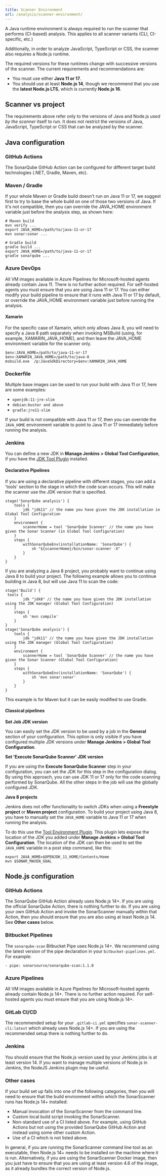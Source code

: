 ```yaml
---
title: Scanner Environment
url: /analysis/scanner-environment/
---
```


A Java runtime environment is always required to run the scanner that performs (CI-based) analysis.
This applies to all scanner variants (CLI, CI-specific, etc.)

Additionally, in order to analyze JavaScript, TypeScript or CSS, the scanner also requires a Node.js runtime.

The required versions for these runtimes change with successive versions of the scanner.
The current requirements and recommendations are:

* You must use either **Java 11 or 17**.
* You should use at least **Node.js 14**, though we recommend that you use the **latest Node.js LTS**, which is currently **Node.js 16**.

## Scanner vs project

The requirements above refer only to the versions of Java and Node.js *used by the scanner* itself to run.
It does not restrict the versions of Java, JavaScript, TypeScript or CSS that can be analyzed by the scanner.


## Java configuration

### GitHub Actions

The SonarQube GitHub Action can be configured for different target build technologies (.NET, Gradle, Maven, etc).


### Maven / Gradle

If your whole Maven or Gradle build doesn't run on Java 11 or 17, we suggest first to try to base the whole build on one of those two versions of Java.
If it's not compatible, then you can override the JAVA_HOME environment variable just before the analysis step, as shown here:

```
# Maven build
mvn verify ...
export JAVA_HOME=/path/to/java-11-or-17
mvn sonar:sonar ...
```

```
# Gradle build
gradle build ...
export JAVA_HOME=/path/to/java-11-or-17
gradle sonarqube ...
```

### Azure DevOps

All VM images available in Azure Pipelines for Microsoft-hosted agents already contain Java 11.
There is no further action required.
For self-hosted agents you must ensure that you are using Java 11 or 17.
You can either modify your build pipeline to ensure that it runs with Java 11 or 17 by default, or override the JAVA_HOME environment variable just before running the analysis.


#### Xamarin

For the specific case of Xamarin, which only allows Java 8, you will need to specify a Java 8 path separately when invoking MSBuild (using, for example, XAMARIN_JAVA_HOME), and then leave the JAVA_HOME environment variable for the scanner only.

```
$env:JAVA_HOME=/path/to/java-11-or-17
$env:XAMARIN_JAVA_HOME=/path/to/java-8
msbuild.exe  /p:JavaSdkDirectory=$env:XAMARIN_JAVA_HOME
```


### Dockerfile

Multiple base images can be used to run your build with Java 11 or 17, here are some examples:

* `openjdk:11-jre-slim`
* `debian:buster and above`
* `gradle:jre11-slim`

If your build is not compatible with Java 11 or 17, then you can override the `JAVA_HOME` environment variable to point to Java 11 or 17 immediately before running the analysis.


### Jenkins

You can define a new JDK in **Manage Jenkins > Global Tool Configuration**, if you have the [JDK Tool Plugin](https://plugins.jenkins.io/jdk-tool/) installed.


#### Declarative Pipelines

If you are using a declarative pipeline with different stages, you can add a 'tools' section to the stage in which the code scan occurs.
This will make the scanner use the JDK version that is specified.

```
stage('SonarQube analysis') {
    tools {
        jdk "jdk11" // the name you have given the JDK installation in Global Tool Configuration
    }
    environment {
        scannerHome = tool 'SonarQube Scanner' // the name you have given the Sonar Scanner (in Global Tool Configuration)
    }
    steps {
        withSonarQubeEnv(installationName: 'SonarQube') {
            sh "${scannerHome}/bin/sonar-scanner -X"
        }
    }
}
```

If you are analyzing a Java 8 project, you probably want to continue using Java 8 to build your project.
The following example allows you to continue building in Java 8, but will use Java 11 to scan the code:

```
stage('Build') {
 tools {
        jdk "jdk8" // the name you have given the JDK installation using the JDK manager (Global Tool Configuration)
    }
    steps {
        sh 'mvn compile'
    }
}
stage('SonarQube analysis') {
    tools {
        jdk "jdk11" // the name you have given the JDK installation using the JDK manager (Global Tool Configuration)
    }
    environment {
        scannerHome = tool 'SonarQube Scanner' // the name you have given the Sonar Scanner (Global Tool Configuration)
    }
    steps {
        withSonarQubeEnv(installationName: 'SonarQube') {
            sh 'mvn sonar:sonar'
        }
    }
}
```

This example is for Maven but it can be easily modified to use Gradle.

#### Classical pipelines

**Set Job JDK version**

You can easily set the JDK version to be used by a job in the **General** section of your configuration.
This option is only visible if you have configured multiple JDK versions under **Manage Jenkins > Global Tool Configuration**.

**Set 'Execute SonarQube Scanner' JDK version**

If you are using the **Execute SonarQube Scanner** step in your configuration, you can set the JDK for this step in the configuration dialog.
By using this approach, you can use JDK 11 or 17 only for the code scanning performed by SonarQube.
All the other steps in the job will use the globally configured JDK.

**Java 8 projects**

Jenkins does not offer functionality to switch JDKs when using a **Freestyle project** or **Maven project** configuration.
To build your project using Java 8, you have to manually set the `JAVA_HOME` variable to Java 11 or 17 when running the analysis.

To do this use the [Tool Environment Plugin](https://plugins.jenkins.io/toolenv/). This plugin lets expose the location of the JDK you added under **Manage Jenkins > Global Tool Configuration**.
The location of the JDK can then be used to set the `JAVA_HOME` variable in a post step command, like this:

```
export JAVA_HOME=$OPENJDK_11_HOME/Contents/Home
mvn $SONAR_MAVEN_GOAL
```

## Node.js configuration

### GitHub Actions

The SonarQube GitHub Action already uses Node.js 14+. If you are using the official SonarQube Action, there is nothing further to do. If you are using your own GitHub Action and invoke the SonarScanner manually within that Action, then you should ensure that you are also using at least Node.js 14. See **Other cases** below.


### Bitbucket Pipelines

The `sonarqube-scan` Bitbucket Pipe uses Node.js 14+. We recommend using the latest version of the pipe declaration in your `bitbucket-pipelines.yml`. For example:

`- pipe: sonarsource/sonarqube-scan:1.1.0`


### Azure Pipelines

All VM images available in Azure Pipelines for Microsoft-hosted agents already contain Node.js 14+. There is no further action required. For self-hosted agents you must ensure that you are using Node.js 14+.


### GitLab CI/CD

The recommended setup for your `.gitlab-ci.yml` specifies `sonar-scanner-cli:latest` which already uses Node.js 14+. If you are using the recommended setup there is nothing further to do.


### Jenkins

You should ensure that the Node.js version used by your Jenkins jobs is at least version 14. If you want to manage multiple versions of Node.js in Jenkins, the NodeJS Jenkins plugin may be useful.


### Other cases

If your build set up falls into one of the following categories, then you will need to ensure that the build environment within which the SonarScanner runs has Node.js 14+ installed:

* Manual invocation of the SonarScanner from the command line.
* Custom local build script invoking the SonarScanner.
* Non-standard use of a CI listed above. For example, using GitHub Actions but not using the provided SonarQube GitHub Action and instead using some other custom Action.
* Use of a CI which is not listed above.

In general, if you are running the SonarScanner command line tool as an executable, then Node.js 14+ needs to be installed on the machine where it is run. Alternatively, if you are using the SonarScanner Docker image, then you just have to ensure that you are using at least version 4.6 of the image, as it already bundles the correct version of Node.js.
